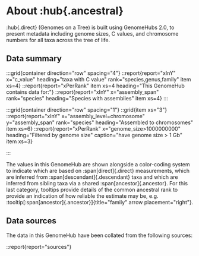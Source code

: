 # About :hub{.ancestral}

:hub{.direct} (Genomes on a Tree) is built using GenomeHubs 2.0, to present metadata including genome sizes, C values, and chromosome numbers for all taxa across the tree of life.

## Data summary

:::grid{container direction="row" spacing="4"}
::report{report="xInY" x="c_value" heading="taxa with C value" rank="species,genus,family" item xs=4}
::report{report="xPerRank" item xs=4 heading="This GenomeHub contains data for:"}
::report{report="xInY" x="assembly_span" rank="species" heading="Species with assemblies" item xs=4}
:::

:::grid{container direction="row" spacing="1"}
::grid{item xs="3"}
::report{report="xInY" x="assembly_level=chromosome" y="assembly_span" rank="species" heading="Assembled to chromosomes" item xs=6}
::report{report="xPerRank" x="genome_size>1000000000" heading="Filtered by genome size" caption="have genome size > 1 Gb" item xs=3}

:::

The values in this GenomeHub are shown alongside a color-coding system to indicate which are based on :span[direct]{.direct} measurements, which are inferred from :span[descendant]{.descendant} taxa and which are inferred from sibling taxa via a shared :span[ancestor]{.ancestor}. For this last category, tooltips provide details of the common ancestral rank to provide an indication of how reliable the estimate may be, e.g. :tooltip[:span[ancestor]{.ancestor}]{title="family" arrow placement="right"}.

## Data sources

The data in this GenomeHub have been collated from the following sources:

::report{report="sources"}
